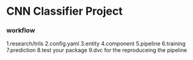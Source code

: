 # CNN Classifier Project 

### workflow

1.research/trils
2.config.yaml
3.entity
4.component
5.pipeline
6.training
7.prediction
8.test your package
9.dvc for the reproduceing the pipeline
